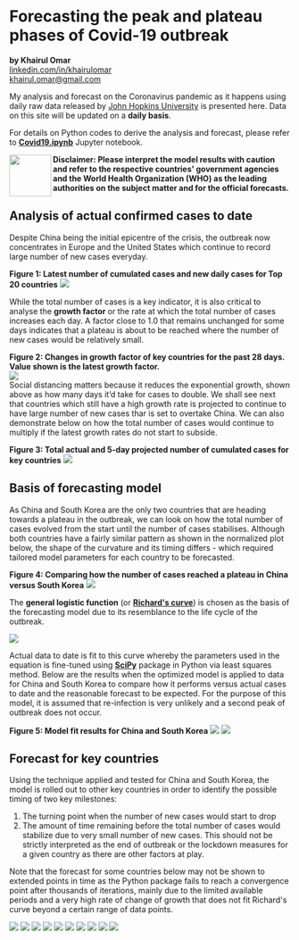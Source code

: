 # Forecasting the peak and plateau phases of Covid-19 outbreak
<b>by Khairul Omar</b><br>
<a href="https://www.linkedin.com/in/khairulomar/">linkedin.com/in/khairulomar</a><br>
khairul.omar@gmail.com
<p>
My analysis and forecast on the Coronavirus pandemic as it happens using daily raw data released by <a href="https://coronavirus.jhu.edu/map.html">John Hopkins University</a> is presented here. Data on this site will be updated on a <b>daily basis</b>.
<p>
For details on Python codes to derive the analysis and forecast, please refer to <b><a href="https://nbviewer.jupyter.org/github/khairulomar/Covid-19/blob/master/Covid19.ipynb?flush_cache=true">Covid19.ipynb</a></b> Jupyter notebook.
<p>
<img align="left" width="75" height="75" src="https://github.com/khairulomar/Covid-19/blob/master/img/disclaimer.png?raw=true"><b>Disclaimer: Please interpret the model results with caution and refer to the respective countries' government agencies and the World Health Organization (WHO) as the leading authorities on the subject matter and for the official forecasts.</b><p>
  
## Analysis of actual confirmed cases to date
Despite China being the initial epicentre of the crisis, the outbreak now concentrates in Europe and the United States which continue to record large number of new cases everyday.
<p>
<b>Figure 1: Latest number of cumulated cases and new daily cases for Top 20 countries</b>
<img src="https://github.com/khairulomar/Covid-19/blob/master/img/total_cases_bar.png?raw=true">
<p>
While the total number of cases is a key indicator, it is also critical to analyse the <b>growth factor</b> or the rate at which the total number of cases increases each day. A factor close to 1.0 that remains unchanged for some days indicates that a plateau is about to be reached where the number of new cases would be relatively small.
<p>
<b>Figure 2: Changes in growth factor of key countries for the past 28 days. Value shown is the latest growth factor.</b><br>
<img src="https://github.com/khairulomar/Covid-19/blob/master/img/growth.png?raw=true"><br>
Social distancing matters because it reduces the exponential growth, shown above as how many days it’d take for cases to double. We shall see next that countries which still have a high growth rate is projected to continue to have large number of new cases thar is set to overtake China. We can also demonstrate below on how the total number of cases would continue to multiply if the latest growth rates do not start to subside.
<p>
<b>Figure 3: Total actual and 5-day projected number of cumulated cases for key countries</b>
<img src="https://github.com/khairulomar/Covid-19/blob/master/img/total_cases.png?raw=true">
  
## Basis of forecasting model
As China and South Korea are the only two countries that are heading towards a plateau in the outbreak, we can look on how the total number of cases evolved from the start until the number of cases stabilises. Although both countries have a fairly similar pattern as shown in the normalized plot below, the shape of the curvature and its timing differs - which required tailored model parameters for each country to be forecasted.
<p>
<b>Figure 4: Comparing how the number of cases reached a plateau in China versus South Korea</b>
<img src="https://github.com/khairulomar/Covid-19/blob/master/img/china_korea.png?raw=true">
<p>
The <b>general logistic function</b> (or <b><a href="https://en.wikipedia.org/wiki/Generalised_logistic_function">Richard's curve</a></b>) is chosen as the basis of the forecasting model due to its resemblance to the life cycle of the outbreak.
<p>
<img src="https://github.com/khairulomar/Covid-19/blob/master/img/richards_curve.PNG?raw=true">
<p>
Actual data to date is fit to this curve whereby the parameters used in the equation is fine-tuned using <a href="https://docs.scipy.org/doc/scipy/reference/generated/scipy.optimize.curve_fit.html"><b>SciPy</b></a> package in Python via least squares method. Below are the results when the optimized model is applied to data for China and South Korea to compare how it performs versus actual cases to date and the reasonable forecast to be expected. For the purpose of this model, it is assumed that re-infection is very unlikely and a second peak of outbreak does not occur.
<p>
<b>Figure 5: Model fit results for China and South Korea</b>
<img src="https://github.com/khairulomar/Covid-19/blob/master/img/forecast_China.png?raw=true">
<img src="https://github.com/khairulomar/Covid-19/blob/master/img/forecast_South_Korea.png?raw=true">
  
## Forecast for key countries
Using the technique applied and tested for China and South Korea, the model is rolled out to other key countries in order to identify the possible timing of two key milestones:
1. The turning point when the number of new cases would start to drop 
2. The amount of time remaining before the total number of cases would stabilize due to very small number of new cases. This should not be strictly interpreted as the end of outbreak or the lockdown measures for a given country as there are other factors at play.
<p>
Note that the forecast for some countries below may not be shown to extended points in time as the Python package fails to reach a convergence point after thousands of iterations, mainly due to the limited available periods and a very high rate of change of growth that does not fit Richard's curve beyond a certain range of data points.
<p>
<img src="https://github.com/khairulomar/Covid-19/blob/master/img/forecast_United_Kingdom.png?raw=true">
<img src="https://github.com/khairulomar/Covid-19/blob/master/img/forecast_Italy.png?raw=true">
<img src="https://github.com/khairulomar/Covid-19/blob/master/img/forecast_United_States.png?raw=true">
<img src="https://github.com/khairulomar/Covid-19/blob/master/img/forecast_Spain.png?raw=true">
<img src="https://github.com/khairulomar/Covid-19/blob/master/img/forecast_Germany.png?raw=true">
<img src="https://github.com/khairulomar/Covid-19/blob/master/img/forecast_France.png?raw=true">
<img src="https://github.com/khairulomar/Covid-19/blob/master/img/forecast_Switzerland.png?raw=true">
<img src="https://github.com/khairulomar/Covid-19/blob/master/img/forecast_Iran.png?raw=true">
<img src="https://github.com/khairulomar/Covid-19/blob/master/img/forecast_Malaysia.png?raw=true">
<img src="https://github.com/khairulomar/Covid-19/blob/master/img/forecast_Australia.png?raw=true">
